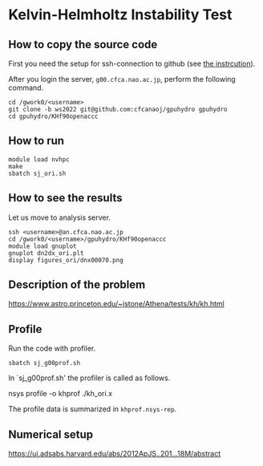 # Kelvin-Helmholtz Instability Test

## How to copy the source code
First you need the setup for ssh-connection to github (see [the instrcution](../HowToUseGithub.md)).

After you login the server, `g00.cfca.nao.ac.jp`, perform the following command.
    
    cd /gwork0/<username>
    git clone -b ws2022 git@github.com:cfcanaoj/gpuhydro gpuhydro
    cd gpuhydro/KHf90openaccc
    

## How to run

	module load nvhpc
	make
	sbatch sj_ori.sh

## How to see the results
Let us move to analysis server.

    ssh <username>@an.cfca.nao.ac.jp
    cd /gwork0/<username>/gpuhydro/KHf90openaccc
    module load gnuplot
    gnuplot dn2dx_ori.plt
    display figures_ori/dnx00070.png

## Description of the problem

https://www.astro.princeton.edu/~jstone/Athena/tests/kh/kh.html

## Profile
Run the code with profiler.

    sbatch sj_g00prof.sh

In `sj_g00prof.sh' the profiler is called as follows. 
   
   nsys profile -o khprof ./kh_ori.x
   
The profile data is summarized in `khprof.nsys-rep`.

## Numerical setup

https://ui.adsabs.harvard.edu/abs/2012ApJS..201...18M/abstract



